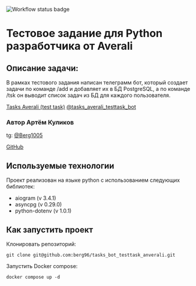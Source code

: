 ![Workflow status badge](https://github.com/berg96/tasks_bot_testtask_anverali/actions/workflows/main.yml/badge.svg)
# Тестовое задание для Python разработчика от Averali

## Описание задачи:
В рамках тестового задания написан телеграмм бот, который создает задачи по команде /add и добавляет их в БД PostgreSQL, а по команде /tsk он выводит список задач из БД для каждого пользователя.


[Tasks Averali (test task)](https://t.me/tasks_averali_testtask_bot) [@tasks_averali_testtask_bot](https://t.me/tasks_averali_testtask_bot)

### Автор Артём Куликов

tg: [@Berg1005](https://t.me/berg1005)

[GitHub](https://github.com/berg96)

## Используемые технологии 

Проект реализован на языке python c использованием следующих библиотек:

* aiogram (v 3.4.1)
* asyncpg (v 0.29.0)
* python-dotenv (v 1.0.1)

## Как запустить проект

Клонировать репозиторий:
```
git clone git@github.com:berg96/tasks_bot_testtask_anverali.git
```
Запустить Docker compose:
```
docker compose up -d
```
